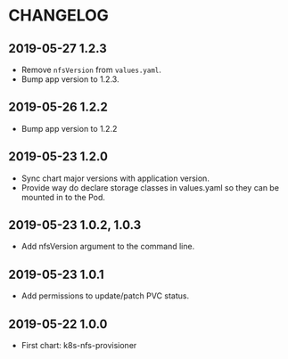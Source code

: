 # CHANGELOG

## 2019-05-27 1.2.3

* Remove `nfsVersion` from `values.yaml`.
* Bump app version to 1.2.3.

## 2019-05-26 1.2.2

* Bump app version to 1.2.2

## 2019-05-23 1.2.0

* Sync chart major versions with application version.
* Provide way do declare storage classes in values.yaml so they can be mounted in to the Pod.

## 2019-05-23 1.0.2, 1.0.3

* Add nfsVersion argument to the command line.

## 2019-05-23 1.0.1

* Add permissions to update/patch PVC status.

## 2019-05-22 1.0.0

* First chart: k8s-nfs-provisioner
